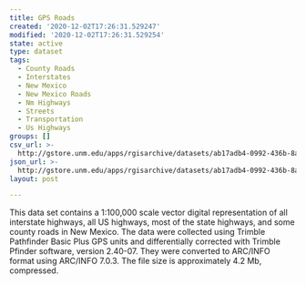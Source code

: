 ```yaml
---
title: GPS Roads
created: '2020-12-02T17:26:31.529247'
modified: '2020-12-02T17:26:31.529254'
state: active
type: dataset
tags:
  - County Roads
  - Interstates
  - New Mexico
  - New Mexico Roads
  - Nm Highways
  - Streets
  - Transportation
  - Us Highways
groups: []
csv_url: >-
  http://gstore.unm.edu/apps/rgisarchive/datasets/ab17adb4-0992-436b-8ae4-575d8405d188/gpsrdsddshp.derived.csv
json_url: >-
  http://gstore.unm.edu/apps/rgisarchive/datasets/ab17adb4-0992-436b-8ae4-575d8405d188/gpsrdsddshp.derived.json
layout: post

---
```

This data set contains a 1:100,000 scale vector digital representation of all interstate highways, all US highways, most of the state highways, and some county roads in New Mexico. The data were collected using Trimble Pathfinder Basic Plus GPS units and differentially corrected with Trimble Pfinder software, version 2.40-07. They were converted to ARC/INFO format using ARC/INFO 7.0.3. The file size is approximately 4.2 Mb, compressed.

